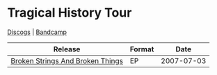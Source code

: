 # Tragical History Tour

[Discogs](https://www.discogs.com/release/15396111-Tragical-History-Tour-Broken-Strings-and-Senseless-Things) | [Bandcamp](https://tragicalhistorytour.bandcamp.com/)

| Release | Format | Date |
|---|---|---|
| [Broken Strings And Broken Things](../releases/tragical-history-tour-broken-strings-and-senseless-things.md) | EP | 2007-07-03 |